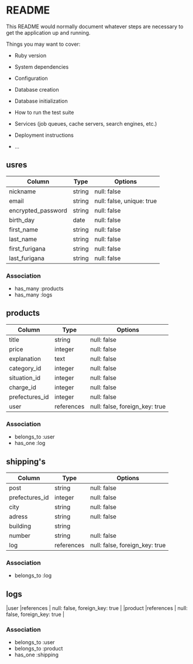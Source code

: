# README

This README would normally document whatever steps are necessary to get the
application up and running.

Things you may want to cover:

* Ruby version

* System dependencies

* Configuration

* Database creation

* Database initialization

* How to run the test suite

* Services (job queues, cache servers, search engines, etc.)

* Deployment instructions

* ...
## usres

|Column|Type|Options|
|------|----|-------|
|nickname          |string |null: false|
|email             |string |null: false, unique: true|
|encrypted_password|string |null: false|
|birth_day         |date   |null: false|
|first_name        |string |null: false|
|last_name         |string |null: false|
|first_furigana    |string |null: false|
|last_furigana     |string |null: false|

### Association

- has_many :products
- has_many :logs

## products

|Column|Type|Options|
|------|----|-------|
|title         |string     |null: false|
|price         |integer    |null: false|
|explanation   |text       |null: false|
|category_id   |integer    |null: false|
|situation_id  |integer    |null: false|
|charge_id     |integer     |null: false|
|prefectures_id|integer    |null: false|
|user          |references | null: false, foreign_key: true |





### Association

- belongs_to :user
- has_one :log


## shipping's
|Column|Type|Options|
|------|----|-------|
|post          |string     |null: false|
|prefectures_id|integer    |null: false|
|city          |string     |null: false|
|adress        |string     |null: false|
|building      |string     |           |
|number        |string     |null: false|
|log           |references | null: false, foreign_key: true |


### Association

- belongs_to :log

## logs

|user    |references | null: false, foreign_key: true |
|product |references | null: false, foreign_key: true |

### Association

- belongs_to :user
- belongs_to :product
- has_one :shipping